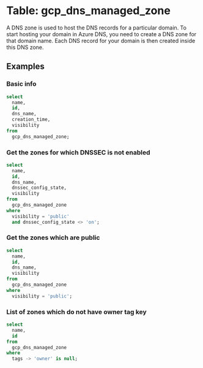# Table: gcp_dns_managed_zone

A DNS zone is used to host the DNS records for a particular domain. To start hosting your domain in Azure DNS, you need to create a DNS zone for that domain name. Each DNS record for your domain is then created inside this DNS zone.

## Examples

### Basic info

```sql
select
  name,
  id,
  dns_name,
  creation_time,
  visibility
from
  gcp_dns_managed_zone;
```

### Get the zones for which DNSSEC is not enabled

```sql
select
  name,
  id,
  dns_name,
  dnssec_config_state,
  visibility
from
  gcp_dns_managed_zone
where 
  visibility = 'public'
  and dnssec_config_state <> 'on';
```

### Get the zones which are public

```sql
select
  name,
  id,
  dns_name,
  visibility
from
  gcp_dns_managed_zone
where 
  visibility = 'public';
```

### List of zones which do not have owner tag key

```sql
select
  name,
  id
from
  gcp_dns_managed_zone
where
  tags -> 'owner' is null;
```
